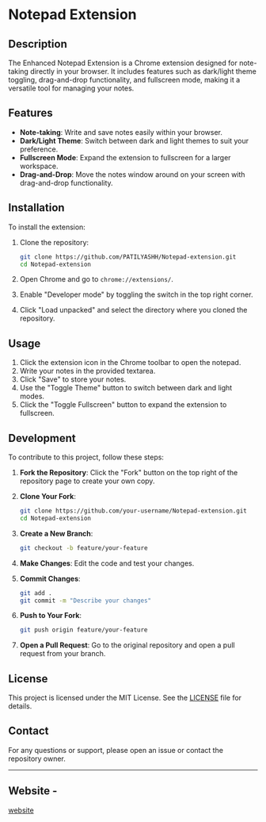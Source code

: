 # Notepad Extension

## Description

The Enhanced Notepad Extension is a Chrome extension designed for note-taking directly in your browser. It includes features such as dark/light theme toggling, drag-and-drop functionality, and fullscreen mode, making it a versatile tool for managing your notes.

## Features

- **Note-taking**: Write and save notes easily within your browser.
- **Dark/Light Theme**: Switch between dark and light themes to suit your preference.
- **Fullscreen Mode**: Expand the extension to fullscreen for a larger workspace.
- **Drag-and-Drop**: Move the notes window around on your screen with drag-and-drop functionality.

## Installation

To install the extension:

1. Clone the repository:
   ```bash
   git clone https://github.com/PATILYASHH/Notepad-extension.git
   cd Notepad-extension
   ```

2. Open Chrome and go to `chrome://extensions/`.

3. Enable "Developer mode" by toggling the switch in the top right corner.

4. Click "Load unpacked" and select the directory where you cloned the repository.

## Usage

1. Click the extension icon in the Chrome toolbar to open the notepad.
2. Write your notes in the provided textarea.
3. Click "Save" to store your notes.
4. Use the "Toggle Theme" button to switch between dark and light modes.
5. Click the "Toggle Fullscreen" button to expand the extension to fullscreen.

## Development

To contribute to this project, follow these steps:

1. **Fork the Repository**: Click the "Fork" button on the top right of the repository page to create your own copy.

2. **Clone Your Fork**:
   ```bash
   git clone https://github.com/your-username/Notepad-extension.git
   cd Notepad-extension
   ```

3. **Create a New Branch**:
   ```bash
   git checkout -b feature/your-feature
   ```

4. **Make Changes**: Edit the code and test your changes.

5. **Commit Changes**:
   ```bash
   git add .
   git commit -m "Describe your changes"
   ```

6. **Push to Your Fork**:
   ```bash
   git push origin feature/your-feature
   ```

7. **Open a Pull Request**: Go to the original repository and open a pull request from your branch.

## License

This project is licensed under the MIT License. See the [LICENSE](https://github.com/PATILYASHH/LICENES/blob/main/README.MD) file for details.

## Contact

For any questions or support, please open an issue or contact the repository owner.

---
## Website -

[website](https://patilyash.vercel.app)